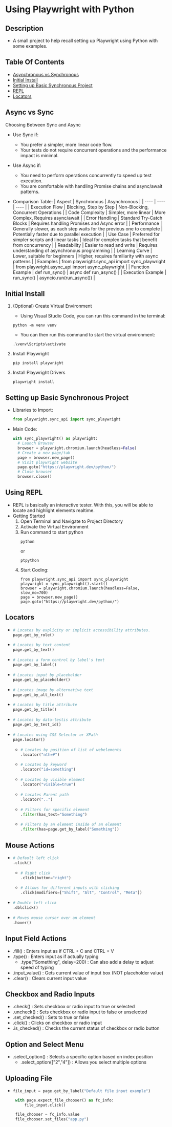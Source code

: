 # Using Playwright with Python

## Description
- A small project to help recall setting up Playwright using Python with some examples.

## Table Of Contents
- [Asynchronous vs Synchronous](#async-vs-sync)
- [Initial Install](#initial-install)
- [Setting up Basic Synchronous Project](#Setting-up-Basic-Synchronous-Project)
- [REPL](#Using-REPL)
- [Locators](#locators)

## Async vs Sync
Choosing Between Sync and Async
- Use Sync if:
   - You prefer a simpler, more linear code flow.
   - Your tests do not require concurrent operations and the performance impact is minimal.
     
- Use Async if:
   - You need to perform operations concurrently to speed up test execution.
   - You are comfortable with handling Promise chains and async/await patterns.
     
- Comparison Table:
  | Aspect | Synchronous | Asynchronous |
  | ---- | ---- | ---- |
  | Execution Flow | Blocking, Step by Step | Non-Blocking, Concurrent Operations |
  | Code Complexity | Simpler, more linear | More Complex, Requires async/await |
  | Error Handling | Standard Try-Catch Blocks | Requires handling Promises and Async error |
  | Performance | Generally slower, as each step waits for the previous one to complete | Potentially faster due to parallel execution |
  | Use Case | Preferred for simpler scripts and linear tasks | Ideal for complex tasks that benefit from concurrency |
  | Readability | Easier to read and write | Requires understanding of asynchronous programming |
  | Learning Curve | Lower, suitable for beginners | Higher, requires familiarity with async patterns |
  | Examples | from playwright.sync_api import sync_playwright | from playwright.async_api import async_playwright |
  | Function Example | def run_sync() | async def run_async() |
  | Execution Example | run_sync() | asyncio.run(run_async()) |

## Initial Install
1. (Optional) Create Virtual Environment
   - Using Visual Studio Code, you can run this command in the terminal:
   ```
   python -m venv venv
   ```
   - You can then run this command to start the virtual environment:
   ```
   .\venv\Scripts\activate
   ```
   
2. Install Playwright
   ```
   pip install playwright
   ```
   
3. Install Playwright Drivers
   ```
   playwright install
   ```

## Setting up Basic Synchronous Project
- Libraries to Import:
  ``` python
  from playwright.sync_api import sync_playwright
  ```

- Main Code:
  ``` python
  with sync_playwright() as playwright:
    # Launch Browser
    browser = playwright.chromium.launch(headless=False)
    # Create a new page/tab
    page = browser.new_page()
    # Visit playwright website
    page.goto("https://playwright.dev/python/")
    # Close browser
    browser.close()
  ```

## Using REPL
- REPL is basically an interactive tester. With this, you will be able to locate and highlight elements realtime.
- Getting Started
  1. Open Terminal and Navigate to Project Directory
  2. Activate the Virtual Environment
  3. Run command to start python
     ```
     python
     ```
     or
     ```
     ptpython
     ```
  4. Start Coding:
     ```
     from playwright.sync_api import sync_playwright
     playwright = sync_playwright().start()
     browser = playwright.chromium.launch(headless=False, slow_mo=700)
     page = browser.new_page()
     page.goto("https://playwright.dev/python/")
        ```

## Locators
- ``` python
  # Locates by explicity or implicit accessibility attributes.
  page.get_by_role() 
  ```
- ``` python
  # Locates by text content
  page.get_by_text() 
  ```
- ``` python
  # Locates a form control by label's text
  page.get_by_label() 
  ```
- ``` python
  # Locates input by placeholder
  page.get_by_placeholder() 
  ```
- ``` python
  # Locates image by alternative text
  page.get_by_alt_text() 
  ```
- ``` python
  # Locates by title attribute
  page.get_by_title() 
  ```
- ``` python
  # Locates by data-testis attribute
  page.get_by_test_id() 
  ```
- ``` python
  # Locates using CSS Selector or XPath
  page.locator() 
  ```
   - ``` python
     # Locates by position of list of webelements
     .locator("nth=#") 
     ```
   - ``` python
     # Locates by keyword
     .locator("id=something") 
     ```
   - ``` python
     # Locates by visible element
     .locator("visible=true") 
     ```
   - ``` python
     # Locates Parent path
     .locator("..") 
     ```
   - ``` python
     # Filters for specific element
     .filter(has_text="Something") 
     ```
   - ``` python
     # Filters by an element inside of an element
     .filter(has=page.get_by_label("Something")) 
     ```
 
## Mouse Actions
- ``` python
  # Default left click
  .click() 
  ```
   - ``` python
     # Right click
     .click(button="right") 
     ```
   - ``` python
     # Allows for different inputs with clicking
     .click(modifiers=["Shift", "Alt", "Control", "Meta"]) 
     ```
- ``` python
  # Double left click
  .dblclick() 
  ```
- ``` python
  # Moves mouse cursor over an element
  .hover() 
  ```

## Input Field Actions
- .fill() : Enters input as if CTRL + C and CTRL + V
- .type() : Enters input as if actually typing
   - .type("Something", delay=200) : Can also add a delay to adjust speed of typing
- .input_value() : Gets current value of input box (NOT placeholder value)
- .clear() : Clears current input value

## Checkbox and Radio Inputs
- .check() : Sets checkbox or radio input to true or selected
- .uncheck() : Sets checkbox or radio input to false or unselected
- .set_checked() : Sets to true or false
- .click() : Clicks on checkbox or radio input
- .is_checked() : Checks the current status of checkbox or radio button

## Option and Select Menu
- .select_option() : Selects a specific option based on index position
   - .select_option(["2","4"]) : Allows you select multiple options
 
## Uploading File 
- ``` python
  file_input = page.get_by_label("Default file input example")

   with page.expect_file_chooser() as fc_info:
       file_input.click()
   
   file_chooser = fc_info.value
   file_chooser.set_files("app.py")
  ```
  
